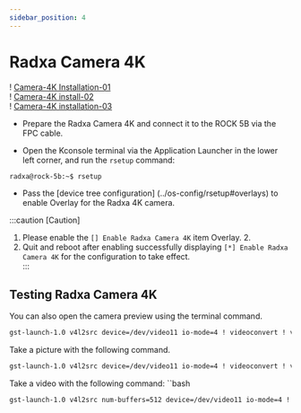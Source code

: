 ```yaml
---
sidebar_position: 4
---
```


# Radxa Camera 4K

! [Camera-4K Installation-01](/img/rock5b/rock5b-with-4k-camera-FPC.webp)  
! [Camera-4K install-02](/img/rock5b/rock5b-4k-camera-connected.webp)  
! [Camera-4K installation-03](/img/rock5b/rock5b-4k-camera.webp)

- Prepare the Radxa Camera 4K and connect it to the ROCK 5B via the FPC cable.

- Open the Kconsole terminal via the Application Launcher in the lower left corner, and run the `rsetup` command:

```bash
radxa@rock-5b:~$ rsetup
```

- Pass the [device tree configuration] (../os-config/rsetup#overlays) to enable Overlay for the Radxa 4K camera.

:::caution [Caution]

1. Please enable the `[] Enable Radxa Camera 4K` item Overlay. 2.
2. Quit and reboot after enabling successfully displaying `[*] Enable Radxa Camera 4K` for the configuration to take effect.  
   :::

## Testing Radxa Camera 4K

You can also open the camera preview using the terminal command.

```bash
gst-launch-1.0 v4l2src device=/dev/video11 io-mode=4 ! videoconvert ! video/x-raw,format=NV12,width=1920,height=1080 ! xvimagesink.
```

Take a picture with the following command.

```bash
gst-launch-1.0 v4l2src device=/dev/video11 io-mode=4 ! videoconvert ! video/x-raw,format=NV12,width=1920,height=1080 ! jpegenc ! multifilesink location=file.name.jpg; !
```

Take a video with the following command: ``bash

```bash
gst-launch-1.0 v4l2src num-buffers=512 device=/dev/video11 io-mode=4 ! videoconvert ! video/x-raw, format=NV12, width=1920, height=1080, framerate=30/1 ! tee name=t ! queue ! mpph264enc ! queue ! h264parse ! mpegtsmux ! filesink location=/home/radxa/file.name.mp4
```
